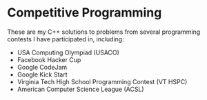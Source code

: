 # Competitive Programming

These are my C++ solutions to problems from several programming contests I have participated in, including:

* USA Computing Olympiad (USACO)
* Facebook Hacker Cup
* Google CodeJam
* Google Kick Start
* Virginia Tech High School Programming Contest (VT HSPC)
* American Computer Science League (ACSL)
